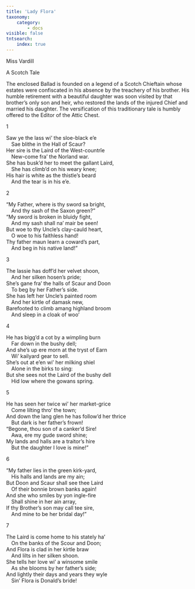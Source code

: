```yaml
---
title: 'Lady Flora'
taxonomy:
    category:
        - docs
visible: false
tntsearch:
    index: true
---
```


<div class="author">Miss Vardill</div>

<span class="title">A Scotch Tale</span>

The enclosed Ballad is founded on a legend of a Scotch Chieftain whose estates were confiscated in his absence by the treachery of his brother. His humble retirement with a beautiful daughter was soon visited by that brother’s only son and heir, who restored the lands of the injured Chief and married his daughter. The versification of this traditionary tale is humbly offered to the Editor of the Attic Chest.

1

Saw ye the lass wi’ the sloe-black e’e  
&emsp;Sae blithe in the Hall of Scaur?  
Her sire is the Laird of the West-countrîe  
&emsp;New-come fra’ the Norland war.  
She has busk’d her to meet the gallant Laird,  
&emsp;She has climb’d on his weary knee;  
His hair is white as the thistle’s beard  
&emsp;And the tear is in his e’e.

2

“My Father, where is thy sword sa bright,  
&emsp;And thy sash of the Saxon green?”  
“My sword is broken in bluidy fight,  
&emsp;And my sash shall na’ mair be seen!  
But woe to thy Uncle’s clay-cauld heart,  
&emsp;O woe to his faithless hand!  
Thy father maun learn a coward’s part,  
&emsp;And beg in his native land!”

3

The lassie has doff’d her velvet shoon,  
&emsp;And her silken hosen’s pride;  
She’s gane fra’ the halls of Scaur and Doon  
&emsp;To beg by her Father’s side.  
She has left her Uncle’s painted room  
&emsp;And her kirtle of damask new,  
Barefooted to climb amang highland broom  
&emsp;And sleep in a cloak of woo’

4

He has bigg’d a cot by a wimpling burn  
&emsp;Far down in the bushy dell;  
And she’s up ere morn at the tryst of Earn  
&emsp;Wi’ kailyard gear to sell.  
She’s out at e’en wi’ her milking shiel  
&emsp;Alone in the birks to sing:  
But she sees not the Laird of the bushy dell  
&emsp;Hid low where the gowans spring.

5

He has seen her twice wi’ her market-grice  
&emsp;Come lilting thro’ the town;  
And down the lang glen he has follow’d her thrice  
&emsp;But dark is her father’s frown!  
“Begone, thou son of a canker’d Sire!  
&emsp;Awa, ere my gude sword shine;  
My lands and halls are a traitor’s hire  
&emsp;But the daughter I love is mine!”

6

“My father lies in the green kirk-yard,  
&emsp;His halls and lands are my ain;  
But Doon and Scaur shall see thee Laird  
&emsp;Of their bonnie brown banks again!  
And she who smiles by yon ingle-fire  
&emsp;Shall shine in her ain array,  
If thy Brother’s son may call tee sire,  
&emsp;And mine to be her bridal day!”

7

The Laird is come home to his stately ha’  
&emsp;On the banks of the Scour and Doon;  
And Flora is clad in her kirtle braw  
&emsp;And lilts in her silken shoon.  
She tells her love wi’ a winsome smile  
&emsp;As she blooms by her father’s side;  
And lightly their days and years they wyle  
&emsp;Sin’ Flora is Donald’s bride!